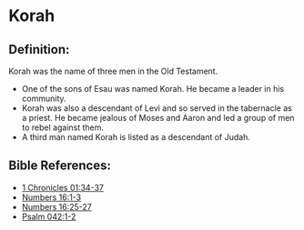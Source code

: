 # Korah #

## Definition: ##

Korah was the name of three men in the Old Testament.

* One of the sons of Esau was named Korah. He became a leader in his community.
* Korah was also a descendant of Levi and so served in the tabernacle as a priest. He became jealous of Moses and Aaron and led a group of men to rebel against them.
* A third man named Korah is listed as a descendant of Judah.



## Bible References: ##

* [1 Chronicles 01:34-37](en/tn/1ch/help/01/34)
* [Numbers 16:1-3](en/tn/num/help/16/01)
* [Numbers 16:25-27](en/tn/num/help/16/25)
* [Psalm 042:1-2](en/tn/psa/help/42/01)